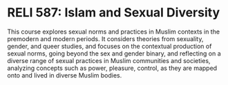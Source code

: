 # RELI 587: Islam and Sexual Diversity

This course explores sexual norms and practices in Muslim contexts in the premodern and modern periods. It considers theories from sexuality, gender, and queer studies, and focuses on the contextual production of sexual norms, going beyond the sex and gender binary, and reflecting on a diverse range of sexual practices in Muslim communities and societies, analyzing concepts such as power, pleasure, control, as they are mapped onto and lived in diverse Muslim bodies.